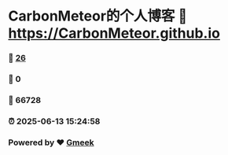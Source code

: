 # CarbonMeteor的个人博客 :link: https://CarbonMeteor.github.io 
### :page_facing_up: [26](https://CarbonMeteor.github.io/tag.html) 
### :speech_balloon: 0 
### :hibiscus: 66728 
### :alarm_clock: 2025-06-13 15:24:58 
### Powered by :heart: [Gmeek](https://github.com/Meekdai/Gmeek)
